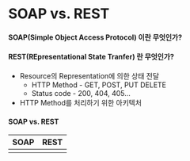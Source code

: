 

# SOAP vs. REST

#### SOAP(Simple Object Access Protocol) 이란 무엇인가?



#### REST(REpresentational State Tranfer) 란 무엇인가?

- Resource의 Representation에 의한 상태 전달
  - HTTP Method - GET, POST, PUT DELETE
  - Status code - 200, 404, 405...
- HTTP Method를 처리하기 위한 아키텍처



#### SOAP vs. REST

| SOAP | REST |
| ---- | ---- |
|      |      |

